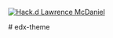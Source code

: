 <p align="left">
  <a href="https://lawrencemcdaniel.com" target="_blank">
   <img src="https://img.shields.io/badge/hack.d-Lawrence%20McDaniel-orange.svg" alt="Hack.d Lawrence McDaniel">
  </a>
</p>
# edx-theme
